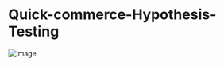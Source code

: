# Quick-commerce-Hypothesis-Testing

![image](https://github.com/user-attachments/assets/181b70bd-dd01-45ff-bab1-a83f123be312)
